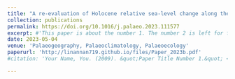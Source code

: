 ```yaml
---
title: "A re-evaluation of Holocene relative sea-level change along the Fujian coast, southeastern China"
collection: publications
permalink: https://doi.org/10.1016/j.palaeo.2023.111577
excerpt: #'This paper is about the number 1. The number 2 is left for future work.'
date: 2023-05-04
venue: 'Palaeogeography, Palaeoclimatology, Palaeoecology'
paperurl: 'http://linannan719.github.io/files/Paper_2023b.pdf'
#citation: 'Your Name, You. (2009). &quot;Paper Title Number 1.&quot; <i>Journal 1</i>. 1(1).'

---
```

